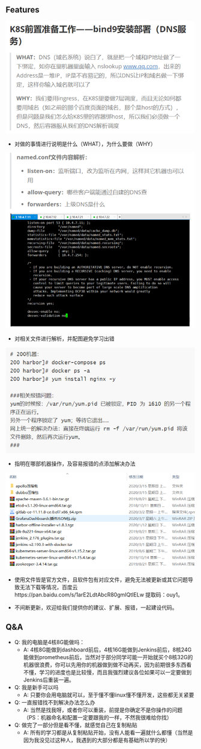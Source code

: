 ## Features

![1584258151218](assets/1584258151218.png)

- 对做的事情进行说明是什么（WHAT），为什么要做（WHY）

![1584258268594](assets/1584258268594.png)

- 对相关文件进行解析，并配图避免学习出错

![1584258427709](assets/1584258427709.png)

- 指明在哪部机器操作，及容易报错的点添加解决办法

![1584272695417](assets/1584272695417.png)

- 使用文件皆是官方文件，且软件包有对应文件，避免无法被更新或其它问题导致无法下载等情况，百度云https://pan.baidu.com/s/1arE2LdtAbcR80gmIQtIELw 提取码：ouy1。

- 不间断更新，欢迎给我们提供你的建议、扩展、报错，一起建设代码。

  

## Q&A

- Q: 我的电脑是4核8G能做吗：
  - A: 4核8G能做到dashboard前后，4核16G能做到Jenkins前后，8核24G能做到prometheus前后，当然对于部分同学可能一开始就买个8核32G的机器很浪费，你可以先用你的机器做到做不动再买，因为前期很多东西看不懂，学习的进度也是比较慢，而且我强烈建议各位如果可以一定要做到Jenkins后重装一遍。
- Q: 我是新手可以吗
  - A: 只要你会用电脑就可以，至于懂不懂linux懂不懂开发，这些都无关紧要
- Q: 一直报错找不到解决办法怎么办
  - A: 当然是找我呀，或者你可以重装，前提是你确定不是你操作的问题（PS：机器命名和配置一定要跟我的一样，不然我很难给你找）
- Q: 做完了一部分但是看不懂，就感觉自己在复制粘贴
  - A: 所有的学习都是从复制粘贴开始，没有人能看一遍就什么都懂（当然是因为我没见过这种人，我遇到的大部分都是有基础所以学的快）